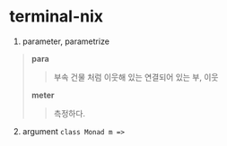 # terminal-nix
1. parameter, parametrize
> __para__
>> 부속 건물 처럼 이웃해 있는 연결되어 있는 
>> 부, 이웃
>
> **meter**
>> 측정하다.

2. argument
```class Monad m =>```

